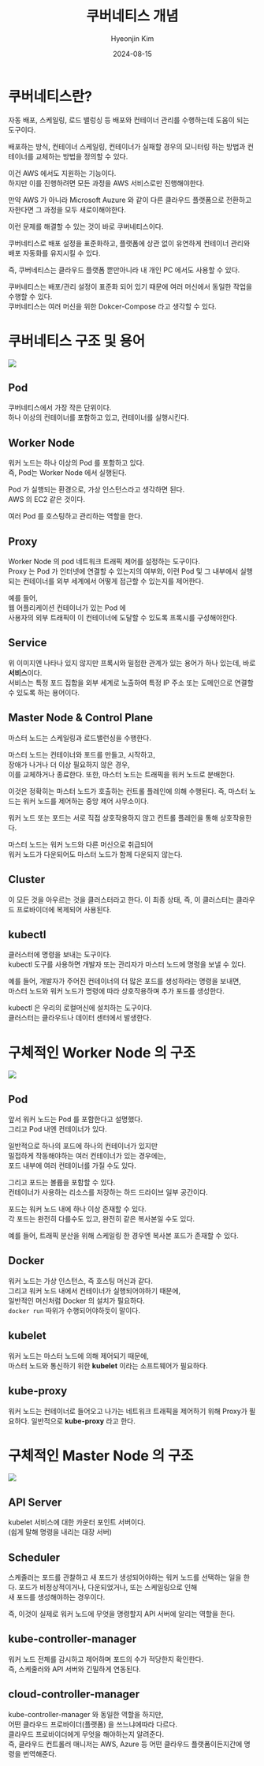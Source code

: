 ﻿---
title: 쿠버네티스 개념
author: Hyeonjin Kim
date: 2024-08-15
category: Kubernetes
layout: post
---

# 쿠버네티스란?

자동 배포, 스케일링, 로드 밸렁싱 등 배포와 컨테이너 관리를 수행하는데 도움이 되는 도구이다.

배포하는 방식, 컨테이너 스케일링, 컨테이너가 실패할 경우의 모니터링 하는 방법과 컨테이너를 교체하는 방법을 정의할 수 있다.

이건 AWS 에서도 지원하는 기능이다. <br>
하지만 이를 진행하려면 모든 과정을 AWS 서비스로만 진행해야한다.

만약 AWS 가 아니라 Microsoft Auzure 와 같이 다른 클라우드 플랫폼으로 전환하고자한다면 그 과정을 모두 새로이해야한다.

이런 문제를 해결할 수 있는 것이 바로 쿠버네티스이다.

쿠버네티스로 배포 설정을 표준화하고, 플랫폼에 상관 없이 유연하게 컨테이너 관리와 배포 자동화를 유지시킬 수 있다.

즉, 쿠버네티스는 클라우드 플랫폼 뿐만아니라 내 개인 PC 에서도 사용할 수 있다.

쿠버네티스는 배포/관리 설정이 표준화 되어 있기 때문에 여러 머신에서 동일한 작업을 수행할 수 있다.<br>
쿠버네티스는 여러 머신을 위한 Dokcer-Compose 라고 생각할 수 있다.

# 쿠버네티스 구조 및 용어

![]({{site.baseurl}}/assets/gitbook/images/k8s/k8s1.jpg)

## Pod

쿠버네티스에서 가장 작은 단위이다.<br>
하나 이상의 컨테이너를 포함하고 있고, 컨테이너를 실행시킨다.

## Worker Node

워커 노드는 하나 이상의 Pod 를 포함하고 있다.<br>
즉, Pod는 Worker Node 에서 실행된다.

Pod 가 실행되는 환경으로, 가상 인스턴스라고 생각하면 된다.<br>
AWS 의 EC2 같은 것이다.

여러 Pod 를 호스팅하고 관리하는 역할을 한다.

## Proxy

Worker Node 의 pod 네트워크 트래픽 제어를 설정하는 도구이다.<br>
Proxy 는 Pod 가 인터넷에 연결할 수 있는지의 여부와,
이런 Pod 및 그 내부에서 실행되는 컨테이너를 외부 세계에서 어떻게 접근할 수 있는지를 제어한다.

예를 들어, <br>
웹 어플리케이션 컨테이너가 있는 Pod 에<br>
사용자의 외부 트래픽이 이 컨테이너에 도달할 수 있도록 프록시를 구성해야한다.

## Service

위 이미지엔 나타나 있지 않지만 프록시와 밀접한 관계가 있는 용어가 하나 있는데, 바로 **서비스**이다.<br>
서비스는 특정 포드 집합을 외부 세계로 노출하여 특정 IP 주소 또는 도메인으로 연결할 수 있도록 하는 용어이다.

## Master Node & Control Plane

마스터 노드는 스케일링과 로드밸런싱을 수행한다.

마스터 노드는 컨테이너와 포드를 만들고, 시작하고, <br>
장애가 나거나 더 이상 필요하지 않은 경우,<br>
이를 교체하거나 종료한다.
또한, 마스터 노드는 트래픽을 워커 노드로 분배한다.

이것은 정확히는 마스터 노드가 호출하는 컨트롤 플레인에 의해 수행된다.
즉, 마스터 노드는 워커 노드를 제어하는 중앙 제어 사무소이다.

워커 노드 또는 포드는 서로 직접 상호작용하지 않고 컨트롤 플레인을 통해 상호작용한다.<br>

마스터 노드는 워커 노드와 다른 머신으로 취급되어<br>
워커 노드가 다운되어도 마스터 노드가 함께 다운되지 않는다.

## Cluster

이 모든 것을 아우르는 것을 클러스터라고 한다.
이 최종 상태, 즉, 이 클러스터는 클라우드 프로바이더에 복제되어 사용된다.

## kubectl

클러스터에 명령을 보내는 도구이다.<br>
kubectl 도구를 사용하면 개발자 또는 관리자가 마스터 노드에 명령을 보낼 수 있다.

예를 들어, 개발자가 주어진 컨테이너의 더 많은 포드를 생성하라는 명령을 보내면, <br>마스터 노드와 워커 노드가 명령에 따라 상호작용하며 추가 포드를 생성한다.

kubectl 은 우리의 로컬머신에 설치하는 도구이다.<br>
클러스터는 클라우드나 데이터 센터에서 발생한다.

# 구체적인 Worker Node 의 구조

![]({{site.baseurl}}/assets/gitbook/images/k8s/k8s2.jpg)

## Pod

앞서 워커 노드는 Pod 를 포함한다고 설명했다.<br>
그리고 Pod 내엔 컨테이너가 있다.

일반적으로 하나의 포드에 하나의 컨테이너가 있지만<br>
밀접하게 작동해야하는 여러 컨테이너가 있는 경우에는, <br>
포드 내부에 여러 컨테이너를 가질 수도 있다.

그리고 포드는 볼륨을 포함할 수 있다.<br>
컨테이너가 사용하는 리소스를 저장하는 하드 드라이브 일부 공간이다.<br>

포드는 워커 노드 내에 하나 이상 존재할 수 있다.<br>
각 포드는 완전히 다를수도 있고, 완전히 같은 복사본일 수도 있다.

예를 들어, 트래픽 분산을 위해 스케일링 한 경우엔 복사본 포드가 존재할 수 있다.

## Docker

워커 노드는 가상 인스턴스, 즉 호스팅 머신과 같다.<br>
그리고 워커 노드 내에서 컨테이너가 실행되어야하기 때문에,<br>
일반적인 머신처럼 Docker 의 설치가 필요하다.<br>
`docker run` 따위가 수행되어야하듯이 말이다.

## kubelet

워커 노드는 마스터 노드에 의해 제어되기 때문에,<br>
마스터 노드와 통신하기 위한 **kubelet** 이라는 소프트웨어가 필요하다.

## kube-proxy

워커 노드는 컨테이너로 들어오고 나가는 네트워크 트래픽을 제어하기 위해 Proxy가 필요하다.
일반적으로 **kube-proxy** 라고 한다.

# 구체적인 Master Node 의 구조

![]({{site.baseurl}}/assets/gitbook/images/k8s/k8s3.jpg)

## API Server

kubelet 서비스에 대한 카운터 포인트 서버이다. <br>
(쉽게 말해 명령을 내리는 대장 서버)

## Scheduler

스케줄러는 포드를 관찰하고 새 포드가 생성되어야하는 워커 노드를 선택하는 일을 한다.
포드가 비정상적이거나, 다운되었거나, 또는 스케일링으로 인해 <br>
새 포드를 생성해야하는 경우이다.

즉, 이것이 실제로 워커 노드에 무엇을 명령할지 API 서버에 알리는 역할을 한다.

## kube-controller-manager

워커 노드 전체를 감시하고 제어하며 포드의 수가 적당한지 확인한다. <br>
즉, 스케줄러와 API 서버와 긴밀하게 연동된다.

## cloud-controller-manager

kube-controller-manager 와 동일한 역할을 하지만, <br>
어떤 클라우드 프로바이더(플랫폼) 을 쓰느냐에따라 다르다. <br>
클라우드 프로바이더에게 무엇을 해야하는지 알려준다.<br>
즉, 클라우드 컨트롤러 매니저는 AWS, Azure 등 어떤 클라우드 플랫폼이든지간에 명령을 번역해준다.
